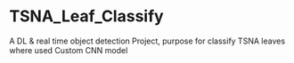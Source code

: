 # TSNA_Leaf_Classify
A DL &amp; real time object detection Project, purpose for classify TSNA leaves where used Custom CNN model
